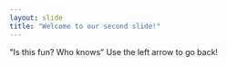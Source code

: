```yaml
---
layout: slide
title: "Welcome to our second slide!"
---
```

"Is this fun? Who knows"
Use the left arrow to go back!
